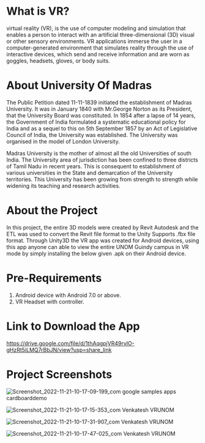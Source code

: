 # What is VR?
virtual reality (VR), is the use of computer modeling and simulation that enables 
a person to interact with an artificial three-dimensional (3D) visual or other sensory environments. 
VR applications immerse the user in a computer-generated environment that simulates reality through 
the use of interactive devices, which send and receive information and are worn as goggles, headsets, gloves, or body suits.

# About University Of Madras
The Public Petition dated 11-11-1839 initiated the establishment of Madras University. It was in January 1840 with Mr.George Norton as its President, that the University Board was constituted. In 1854 after a lapse of 14 years, the Government of India formulated a systematic educational policy for India and as a sequel to this on 5th September 1857 by an Act of Legislative Council of India, the University was established. The University was organised in the model of London University.

Madras University is the mother of almost all the old Universities of south India. The University area of jurisdiction has been confined to three districts of Tamil Nadu in recent years. This is consequent to establishment of various universities in the State and demarcation of the University territories. This University has been growing from strength to strength while widening its teaching and research activities.

# About the Project
In this project, the entire 3D models were created by Revit Autodesk and the ETL was used to convert the Revit file format to the Unity Supports .fbx file format. Through Unity3D the VR app was created for Android devices, using this app anyone can able to view the entire UNOM Guindy campus in VR mode by simply installing the below given .apk on their Android device.

# Pre-Requirements
1. Android device with Android 7.0 or above.
2. VR Headset with controller.

# Link to Download the App
https://drive.google.com/file/d/1thAqgpjVR49rvlO-gHzRt5iLMQ7rBbJN/view?usp=share_link

# Project Screenshots
![Screenshot_2022-11-21-10-17-09-199_com google samples apps cardboarddemo](https://user-images.githubusercontent.com/90943529/203065262-91f6fadf-a634-4faf-9403-86a15a720a10.jpg)

![Screenshot_2022-11-21-10-17-15-353_com Venkatesh VRUNOM](https://user-images.githubusercontent.com/90943529/202970594-84df7753-0003-4ad9-9015-ee13825ee22b.jpg)

![Screenshot_2022-11-21-10-17-31-907_com Venkatesh VRUNOM](https://user-images.githubusercontent.com/90943529/202970639-0ae1c603-d15f-498e-b9c4-63e5b7a8d1bc.jpg)

![Screenshot_2022-11-21-10-17-47-025_com Venkatesh VRUNOM](https://user-images.githubusercontent.com/90943529/202970674-34b792cc-40f3-41da-956a-cdc53e1cf117.jpg)
